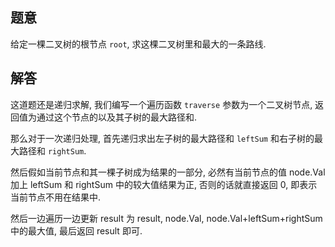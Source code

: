 ## 题意

给定一棵二叉树的根节点 `root`, 求这棵二叉树里和最大的一条路线.

## 解答

这道题还是递归求解, 我们编写一个遍历函数 `traverse` 参数为一个二叉树节点, 返回值为通过这个节点的以及其子树的最大路径和.

那么对于一次递归处理, 首先递归求出左子树的最大路径和 `leftSum` 和右子树的最大路径和 `rightSum`.

然后假如当前节点和其一棵子树成为结果的一部分, 必然有当前节点的值 node.Val 加上 leftSum 和 rightSum 中的较大值结果为正, 否则的话就直接返回 0, 即表示当前节点不用在结果中.

然后一边遍历一边更新 result 为 result, node.Val, node.Val+leftSum+rightSum 中的最大值, 最后返回 result 即可.